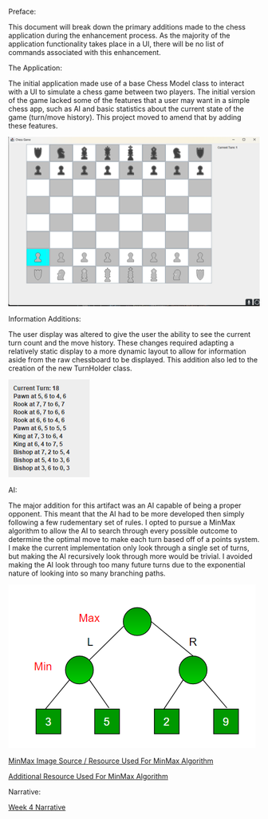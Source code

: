 Preface: 

This document will break down the primary additions made to the chess application during the enhancement process. As the majority of the application functionality takes place in a UI, there will be no list of commands associated with this enhancement. 

The Application:

The initial application made use of a base Chess Model class to interact with a UI to simulate a chess game between two players. The initial version of the game lacked some of the features that a user may want in a simple chess app, such as AI and basic statistics about the current state of the game (turn/move history).
This project moved to amend that by adding these features. 

![Database Tablevs](/assets/images/ChessMainPanel.png)


Information Additions:

The user display was altered to give the user the ability to see the current turn count and the move history. These changes required adapting a relatively static display to a more dynamic layout to allow for information aside from the raw chessboard to be displayed. This addition also led to the creation of the new TurnHolder class.

![Database Tablevs](/assets/images/MoveHistory.png)

AI:

The major addition for this artifact was an AI capable of being a proper opponent. This meant that the AI had to be more developed then simply following a few rudementary set of rules. I opted to pursue a MinMax algorithm to allow the AI to search through every possible outcome to determine the optimal move to make each turn based off of a points system.
I make the current implementation only look through a single set of turns, but making the AI recursively look through more would be trivial. I avoided making the AI look through too many future turns due to the exponential nature of looking into so many branching paths. 

![Database Tablevs](/assets/images/MinMax.png)

<a href="https://www.geeksforgeeks.org/minimax-algorithm-in-game-theory-set-1-introduction/#"> MinMax Image Source / Resource Used For MinMax Algorithm</a>

<a href="https://www.cs.cornell.edu/boom/2004sp/ProjectArch/Chess/algorithms.html"> Additional Resource Used For MinMax Algorithm</a>

Narrative:

<a href="https://mhocsnhu.github.io/narratives/HockingW4Nar"> Week 4 Narrative</a>
